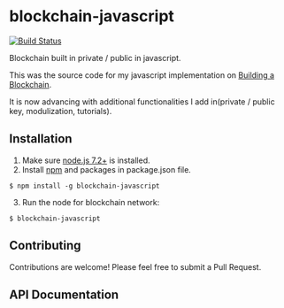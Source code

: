 # blockchain-javascript

[![Build Status](https://travis-ci.org/dvf/blockchain.svg?branch=master)](https://travis-ci.org/dvf/blockchain)

Blockchain built in private / public in javascript.

This was the source code for my javascript implementation on [Building a Blockchain](https://medium.com/p/117428612f46). 

It is now advancing with additional functionalities I add in(private / public key, modulization, tutorials).


## Installation

1. Make sure [node.js 7.2+](https://nodejs.org/en/) is installed. 
2. Install [npm](https://www.npmjs.com/) and packages in package.json file.


```
$ npm install -g blockchain-javascript
```

3. Run the node for blockchain network:
```
$ blockchain-javascript
```    
## Contributing

Contributions are welcome! Please feel free to submit a Pull Request.


## API Documentation
